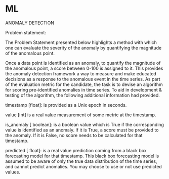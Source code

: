 # ML
ANOMALY DETECTION

Problem statement:

The Problem Statement presented below highlights a method with which one can evaluate the severity of the anomaly by quantifying the magnitude of the anomalous point.
          
          
 Once a data point is identified as an anomaly, to quantify the magnitude of the anomalous point, a score between 0-100 is assigned to it. This provides the anomaly detection framework a way to measure and make educated decisions as a response to the anomalous event in the time series. As part of the evaluation metric for the candidate, the task is to devise an algorithm for scoring pre-identified anomalies in time series. To aid in development & testing of the algorithm, the following additional information had provided.

timestamp [float]: is provided as a Unix epoch in seconds.

value [int] is a real value measurement of some metric at the timestamp.

is_anomaly [ boolean]: is a boolean value which is True if the corresponding value is identified as an anomaly. If it is True, a score must be provided to the anomaly. If it is False, no score needs to be calculated for that timestamp.

predicted [ float]: is a real value prediction coming from a black box forecasting model for that timestamp. This black box forecasting model is assumed to be aware of only the true data distribution of the time series, and cannot predict anomalies. You may choose to use or not use predicted values.
